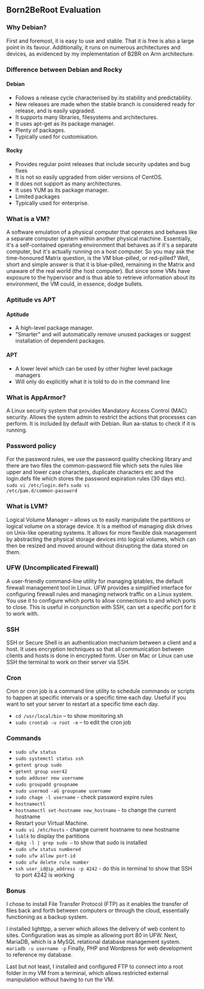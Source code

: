 ## Born2BeRoot Evaluation

### Why Debian?
First and foremost, it is easy to use and stable. That it is free is also a large point in its favour. Additionally, it runs on numerous architectures and devices, as evidenced by my implementation of B2BR on Arm architecture. 

### Difference between Debian and Rocky
#### Debian
- Follows a release cycle characterised by its stability and predictability.
- New releases are made when the stable branch is considered ready for release, and is easily upgraded.
- It supports many libraries, filesystems and architectures.
- It uses apt-get as its package manager.
- Plenty of packages. 
- Typically used for customisation. 
#### Rocky
- Provides regular point releases that include security updates and bug fixes
- It is not so easily upgraded from older versions of CentOS.
- It does not support as many architectures.
- It uses YUM as its package manager.
- Limited packages
- Typically used for enterprise.

### What is a VM?
A software emulation of a physical computer that operates and behaves like a separate computer system within another physical machine. Essentially, it's a self-contained operating environment that behaves as if it's a separate computer, but it's actually running on a host computer. So you may ask the time-honoured Matrix question, is the VM blue-pilled, or red-pilled? Well, short and simple answer is that it is blue-pilled, remaining in the Matrix and unaware of the real world (the host computer). But since some VMs have exposure to the hypervisor and is thus able to retrieve information about its environment, the VM could, in essence, dodge bullets.

### Aptitude vs APT
#### Aptitude
- A high-level package manager.
- "Smarter" and will automatically remove unused packages or suggest installation of dependent packages.
#### APT 
- A lower level which can be used by other higher level package managers
- Will only do explicitly what it is told to do in the command line

### What is AppArmor?
A Linux security system that provides Mandatory Access Control (MAC) security. Allows the system admin to restrict the actions that processes can perform. It is included by default with Debian. Run aa-status to check if it is running.

### Password policy
For the password rules, we use the password quality checking library and there are two files the common-password file which sets the rules like upper and lower case characters, duplicate characters etc and the login.defs file which stores the password expiration rules (30 days etc). <code>sudo vi /etc/login.defs</code> <code>sudo vi /etc/pam.d/common-password</code>

### What is LVM?
Logical Volume Manager – allows us to easily manipulate the partitions or logical volume on a storage device. It is a method of managing disk drives on Unix-like operating systems. It allows for more flexible disk management by abstracting the physical storage devices into logical volumes, which can then be resized and moved around without disrupting the data stored on them.

### UFW (Uncomplicated Firewall)
A user-friendly command-line utility for managing iptables, the default firewall management tool in Linux. UFW provides a simplified interface for configuring firewall rules and managing network traffic on a Linux system. You use it to configure which ports to allow connections to and which ports to close. This is useful in conjunction with SSH, can set a specific port for it to work with.

### SSH
SSH or Secure Shell is an authentication mechanism between a client and a host. It uses encryption techniques so that all communication between clients and hosts is done in encrypted form. User on Mac or Linux can use SSH the terminal to work on their server via SSH.

### Cron
Cron or cron job is a command line utility to schedule commands or scripts to happen at specific intervals or a specific time each day. Useful if you want to set your server to restart at a specific time each day.
- <code>cd /usr/local/bin</code> – to show monitoring.sh
- <code>sudo crontab -u root -e</code> – to edit the cron job

### Commands
<ul dir="auto">
<li><code>sudo ufw status</code></li>
<li><code>sudo systemctl status ssh</code></li>
<li><code>getent group sudo</code></li>
<li><code>getent group user42</code></li>
<li><code>sudo adduser new username</code></li>
<li><code>sudo groupadd groupname</code></li>
<li><code>sudo usermod -aG groupname username</code></li>
<li><code>sudo chage -l username</code> - check password expire rules</li>
<li><code>hostnamectl</code></li>
<li><code>hostnamectl set-hostname new_hostname</code> - to change the current hostname</li>
<li>Restart your Virtual Machine.</li>
<li><code>sudo vi /etc/hosts</code> - change current hostname to new hostname</li>
<li><code>lsblk</code> to display the partitions</li>
<li><code>dpkg -l | grep sudo –</code> to show that sudo is installed</li>
<li><code>sudo ufw status numbered</code></li>
<li><code>sudo ufw allow port-id</code></li>
<li><code>sudo ufw delete rule number</code></li>
<li><code>ssh user_id@ip_address -p 4242</code> -  do this in terminal to show that SSH to port 4242 is working</li>
</ul>

### Bonus
I chose to install File Transfer Protocol (FTP) as it enables the transfer of files back and forth between computers or through the cloud, essentially functioning as a backup system. 

I installed lighttpp, a server which allows the delivery of web content to sites. Configuration was as simple as allowing port 80 in UFW. Next, MariaDB, which is a MySQL relational database management system. <code>mariadb -u username -p</code> Finally, PHP and Wordpress for web development to reference my database. 

Last but not least, I installed and configured FTP to connect into a root folder in my VM from a terminal, which allows restricted external manipulation without having to run the VM. 
